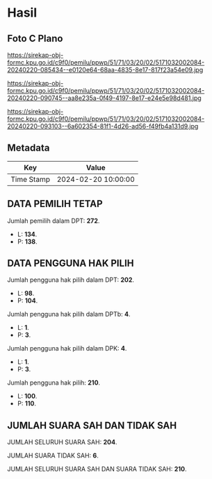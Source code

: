 # Hasil

## Foto C Plano

https://sirekap-obj-formc.kpu.go.id/c9f0/pemilu/ppwp/51/71/03/20/02/5171032002084-20240220-085434--e0120e64-68aa-4835-8e17-817f23a54e09.jpg

https://sirekap-obj-formc.kpu.go.id/c9f0/pemilu/ppwp/51/71/03/20/02/5171032002084-20240220-090745--aa8e235a-0f49-4197-8e17-e24e5e98d481.jpg

https://sirekap-obj-formc.kpu.go.id/c9f0/pemilu/ppwp/51/71/03/20/02/5171032002084-20240220-093103--6a602354-81f1-4d26-ad56-f49fb4a131d9.jpg


## Metadata

| Key        | Value               |
| ---------- | ------------------- |
| Time Stamp | 2024-02-20 10:00:00 |


## DATA PEMILIH TETAP

Jumlah pemilih dalam DPT: **272**.
 * L: **134**.
 * P: **138**.

## DATA PENGGUNA HAK PILIH

Jumlah pengguna hak pilih dalam DPT: **202**.
 * L: **98**.
 * P: **104**.

Jumlah pengguna hak pilih dalam DPTb: **4**.
 * L: **1**.
 * P: **3**.

Jumlah pengguna hak pilih dalam DPK: **4**.
 * L: **1**.
 * P: **3**.

Jumlah pengguna hak pilih: **210**.
 * L: **100**.
 * P: **110**.

## JUMLAH SUARA SAH DAN TIDAK SAH

JUMLAH SELURUH SUARA SAH: **204**.

JUMLAH SUARA TIDAK SAH: **6**.

JUMLAH SELURUH SUARA SAH DAN SUARA TIDAK SAH: **210**.


